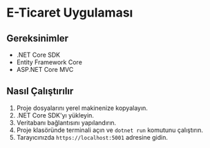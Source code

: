 # E-Ticaret Uygulaması
## Gereksinimler

- .NET Core SDK
- Entity Framework Core
- ASP.NET Core MVC

## Nasıl Çalıştırılır

1. Proje dosyalarını yerel makinenize kopyalayın.
2. .NET Core SDK'yı yükleyin.
3. Veritabanı bağlantısını yapılandırın.
4. Proje klasöründe terminali açın ve `dotnet run` komutunu çalıştırın.
5. Tarayıcınızda `https://localhost:5001` adresine gidin.
